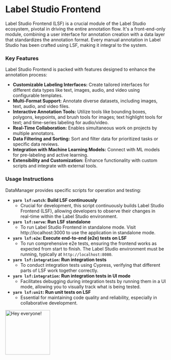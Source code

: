 # Label Studio Frontend

Label Studio Frontend (LSF) is a crucial module of the Label Studio ecosystem, pivotal in driving the entire annotation flow. It's a front-end-only module, combining a user interface for annotation creation with a data layer that standardizes the annotation format. Every manual annotation in Label Studio has been crafted using LSF, making it integral to the system.

### Key Features

Label Studio Frontend is packed with features designed to enhance the annotation process:

- **Customizable Labeling Interfaces:** Create tailored interfaces for different data types like text, images, audio, and video using configurable templates.
- **Multi-Format Support:** Annotate diverse datasets, including images, text, audio, and video files.
- **Interactive Annotation Tools:** Utilize tools like bounding boxes, polygons, keypoints, and brush tools for images; text highlight tools for text; and time-series labeling for audio/video.
- **Real-Time Collaboration:** Enables simultaneous work on projects by multiple annotators.
- **Data Filtering and Sorting:** Sort and filter data for prioritized tasks or specific data reviews.
- **Integration with Machine Learning Models:** Connect with ML models for pre-labeling and active learning.
- **Extensibility and Customization:** Enhance functionality with custom scripts and integrate with external tools.

### Usage Instructions

DataManager provides specific scripts for operation and testing:

- **`yarn lsf:watch`: Build LSF continuously**
  - Crucial for development, this script continuously builds Label Studio Frontend (LSF), allowing developers to observe their changes in real-time within the Label Studio environment.
- **`yarn lsf:serve`: Run LSF standalone**
  - To run Label Studio Frontend in standalone mode. Visit http://localhost:3000 to use the application in standalone mode.
- **`yarn lsf:e2e`: Execute end-to-end (e2e) tests on LSF**
  - To run comprehensive e2e tests, ensuring the frontend works as expected from start to finish. The Label Studio environment must be running, typically at `http://localhost:8080`.
- **`yarn lsf:integration`: Run integration tests**
  - To conduct integration tests using Cypress, verifying that different parts of LSF work together correctly.
- **`yarn lsf:integration`: Run integration tests in UI mode**
  - Facilitates debugging during integration tests by running them in a UI mode, allowing you to visually track what is being tested.
- **`yarn lsf:unit`: Run unit tests on LSF**
  - Essential for maintaining code quality and reliability, especially in collaborative development.

<img src="https://github.com/heartexlabs/label-studio/blob/master/images/opossum_looking.png?raw=true" title="Hey everyone!" height="140" width="140" />
